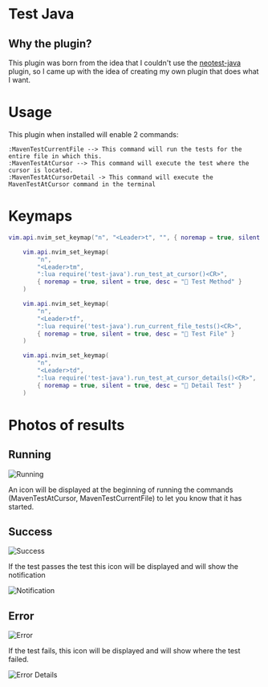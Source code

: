 # Test Java
## Why the plugin?
This plugin was born from the idea that I couldn't use the [neotest-java](https://github.com/rcasia/neotest-java/issues/127#issue-2425621346) plugin, so I came up with the idea of creating my own plugin that does what I want.

# Usage
This plugin when installed will enable 2 commands:
```
:MavenTestCurrentFile --> This command will run the tests for the entire file in which this.
:MavenTestAtCursor --> This command will execute the test where the cursor is located.
:MavenTestAtCursorDetail -> This command will execute the MavenTestAtCursor command in the terminal
```

# Keymaps
``` lua
vim.api.nvim_set_keymap("n", "<Leader>t", "", { noremap = true, silent = true, desc = " Test" })

	vim.api.nvim_set_keymap(
		"n",
		"<Leader>tm",
		":lua require('test-java').run_test_at_cursor()<CR>",
		{ noremap = true, silent = true, desc = " Test Method" }
	)

	vim.api.nvim_set_keymap(
		"n",
		"<Leader>tf",
		":lua require('test-java').run_current_file_tests()<CR>",
		{ noremap = true, silent = true, desc = " Test File" }
	)

	vim.api.nvim_set_keymap(
		"n",
		"<Leader>td",
		":lua require('test-java').run_test_at_cursor_details()<CR>",
		{ noremap = true, silent = true, desc = " Detail Test" }
	)
```

# Photos of results

## Running
![Running](https://imgur.com/ZKaGPj0.png)

An icon will be displayed at the beginning of running the commands (MavenTestAtCursor, MavenTestCurrentFile) to let you know that it has started.

## Success
![Success](https://imgur.com/uHy96Ik.png)

If the test passes the test this icon will be displayed and will show the notification

![Notification](https://imgur.com/JWXZtex.png)

## Error
![Error](https://imgur.com/fKZjM34.png)

If the test fails, this icon will be displayed and will show where the test failed.

![Error Details](https://imgur.com/1et2Nxf.png)
